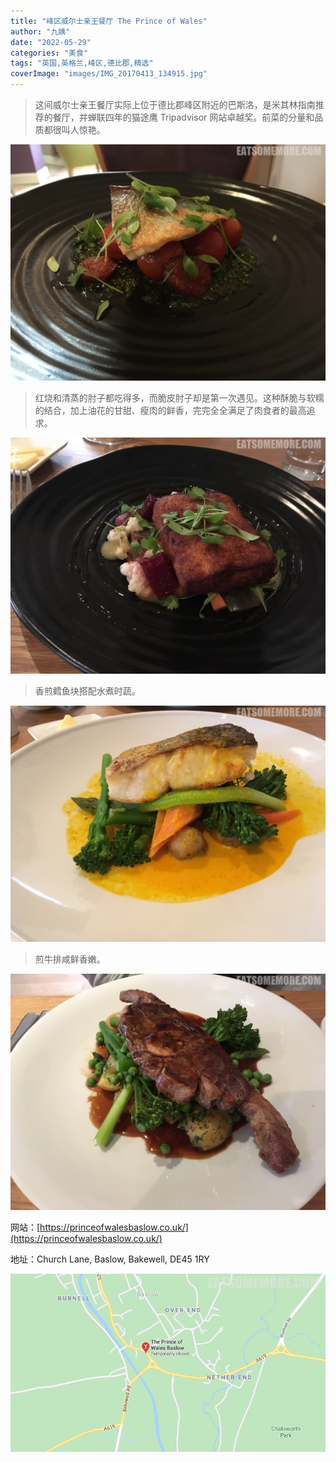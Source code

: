 ```yaml
---
title: "峰区威尔士亲王餐厅 The Prince of Wales"
author: "九姨"
date: "2022-05-29"
categories: "美食"
tags: "英国,英格兰,峰区,德比郡,精选"
coverImage: "images/IMG_20170413_134915.jpg"
---
```


>这间威尔士亲王餐厅实际上位于德比郡峰区附近的巴斯洛，是米其林指南推荐的餐厅，并蝉联四年的猫途鹰 Tripadvisor 网站卓越奖。前菜的分量和品质都很叫人惊艳。

![The Prince of Wales](images/IMG_20170413_134928.jpg)

>红烧和清蒸的肘子都吃得多，而脆皮肘子却是第一次遇见。这种酥脆与软糯的结合，加上油花的甘甜、瘦肉的鲜香，完完全全满足了肉食者的最高追求。

![The Prince of Wales](images/IMG_20170413_134915.jpg)

>香煎鳕鱼块搭配水煮时蔬。

![The Prince of Wales](images/IMG_20170413_141248.jpg)

>煎牛排咸鲜香嫩。

![The Prince of Wales](images/IMG_20170413_141309.jpg)


网站：[https://princeofwalesbaslow.co.uk/](https://princeofwalesbaslow.co.uk/)

地址：Church Lane, Baslow, Bakewell, DE45 1RY

![The Prince of Wales](images/princewales.jpg)